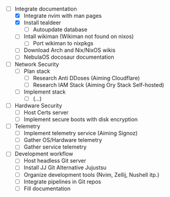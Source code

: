 - [ ] Integrate documentation
  - [x] Integrate nvim with man pages
  - [x] Install tealdeer
    - [ ] Autoupdate database 
  - [ ] Intall wikiman (Wikiman not found on nixos)
    - [ ] Port wikiman to nixpkgs  
  - [ ] Download Arch and Nix/NixOS wikis
  - [ ] NebulaOS docosaur documentation
- [ ] Network Security
  - [ ] Plan stack
    - [ ] Research Anti DDoses (Aiming Cloudflare)
    - [ ] Research IAM Stack (Aiming Ory Stack Self-hosted) 
  - [ ] Implement stack
    - [ ] (...)
- [ ] Hardware Security
  - [ ] Host Certs server 
  - [ ] Implement secure boots with disk encryption
- [ ] Telemetry
  - [ ] Implement telemetry service (Aiming Signoz)
  - [ ] Gather OS/Hardware telemetry
  - [ ] Gather service telemetry
- [ ] Development workflow
  - [ ] Host headless Git server
  - [ ] Install JJ Git Alternative Jujustsu
  - [ ] Organize development tools (Nvim, Zellij, Nushell itp.)
  - [ ] Integrate pipelines in Git repos
  - [ ] Fill documentation
